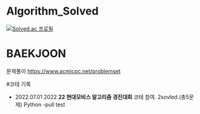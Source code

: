 # Algorithm_Solved

[![Solved.ac
프로필](http://mazassumnida.wtf/api/v2/generate_badge?boj=pyu990828)](https://solved.ac/pyu990828)




# BAEKJOON
문제풀이
https://www.acmicpc.net/problemset


#코테 기록
- 2022.07.01 2022 **22 현대모비스 알고리즘 경진대회** 코테 참여. 2sovled.(총5문제) Python
-pull test
